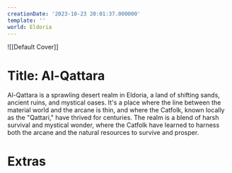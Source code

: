 ```yaml
---
creationDate: '2023-10-23 20:01:37.000000'
template: ''
world: Eldoria
---
```

![[Default Cover]]

# Title: Al-Qattara

Al-Qattara is a sprawling desert realm in Eldoria, a land of shifting sands, ancient ruins, and mystical oases. It's a place where the line between the material world and the arcane is thin, and where the Catfolk, known locally as the "Qattari," have thrived for centuries. The realm is a blend of harsh survival and mystical wonder, where the Catfolk have learned to harness both the arcane and the natural resources to survive and prosper.

# Extras

